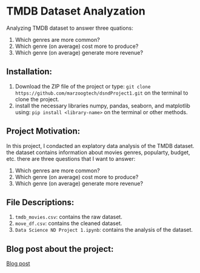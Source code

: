 # TMDB Dataset Analyzation
Analyzing TMDB dataset to answer three quations:
1. Which genres are more common?
2. Which genre (on average) cost more to produce?
3. Which genre (on average) generate more revenue?

## Installation:
1. Download the ZIP file of the project or type: 
`git clone https://github.com/marzoogtech/dsndProject1.git`
on the terminal to clone the project. 
2. install the necessary libraries numpy, pandas, seaborn, and matplotlib using:
`pip install <library-name>`
on the terminal or other methods. 

## Project Motivation:  
In this project, I condacted an explatory data analysis of the TMDB dataset. 
the dataset contains information about movies genres, popularty, budget, etc.
there are three questions that I want to answer:
1. Which genres are more common?
2. Which genre (on average) cost more to produce?
3. Which genre (on average) generate more revenue?


## File Descriptions:
1. `tmdb_movies.csv`: contains the raw dataset.
2. `move_df.csv`: contains the cleaned dataset.
3. `Data Science ND Project 1.ipynb`: contains the analysis of the dataset.

## Blog post about the project:
[Blog post](https://medium.com/@MarzoogTech/movies-genres-cost-revenue-899d49deed3d)
